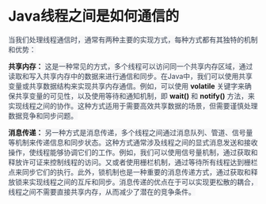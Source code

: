 # Java线程之间是如何通信的

<font style="color:rgb(55, 65, 81);background-color:rgb(247, 247, 248);">当我们处理线程通信时，通常有两种主要的实现方式，每种方式都有其独特的机制和优势：</font>

**<font style="background-color:rgb(247, 247, 248);">共享内存：</font>**<font style="color:rgb(55, 65, 81);background-color:rgb(247, 247, 248);"> 这是一种常见的方式，多个线程可以访问同一个共享内存区域，通过读取和写入共享内存中的数据来进行通信和同步。在Java中，我们可以使用共享变量或共享数据结构来实现共享内存通信。例如，可以使用 </font>**<font style="background-color:rgb(247, 247, 248);">volatile</font>**<font style="color:rgb(55, 65, 81);background-color:rgb(247, 247, 248);"> 关键字来确保共享变量的可见性，以及使用等待和通知机制，即 </font>**<font style="background-color:rgb(247, 247, 248);">wait()</font>**<font style="color:rgb(55, 65, 81);background-color:rgb(247, 247, 248);"> 和 </font>**<font style="background-color:rgb(247, 247, 248);">notify()</font>**<font style="color:rgb(55, 65, 81);background-color:rgb(247, 247, 248);"> 方法，来实现线程之间的协作。这种方式适用于需要高效共享数据的场景，但需要谨慎处理数据竞争和同步问题。</font>

**<font style="background-color:rgb(247, 247, 248);">消息传递：</font>**<font style="color:rgb(55, 65, 81);background-color:rgb(247, 247, 248);"> 另一种方式是消息传递，多个线程之间通过消息队列、管道、信号量等机制来传递信息和同步状态。这种方式通常涉及线程之间的显式消息发送和接收操作，使线程能够协调它们的工作。例如，我们可以使用信号量机制，通过获取和释放许可证来控制线程的访问。又或者使用栅栏机制，通过等待所有线程达到栅栏点来同步它们的执行。此外，锁机制也是一种重要的消息传递方式，通过获取和释放锁来实现线程之间的互斥和同步。消息传递的优点在于可以实现更松散的耦合，线程之间不需要直接共享内存，从而减少了潜在的竞争条件。</font>

<font style="color:rgb(55, 65, 81);background-color:rgb(247, 247, 248);"></font>

<font style="color:rgb(55, 65, 81);background-color:rgb(247, 247, 248);"></font>


